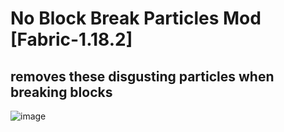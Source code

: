 # No Block Break Particles Mod [Fabric-1.18.2]

## removes these disgusting particles when breaking blocks

![image](https://i.imgur.com/aeXjKmB.png)
